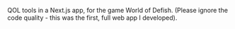 QOL tools in a Next.js app, for the game World of Defish. (Please ignore the code quality - this was the first, full web app I developed).
